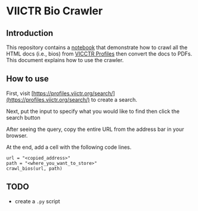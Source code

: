 # VIICTR Bio Crawler

## Introduction

This repository contains a [notebook](./crawl_bios.ipynb) that demonstrate how to crawl all the HTML docs (i.e., bios) from [VICCTR Profiles](https://profiles.viictr.org/) then convert the docs to PDFs. This document explains how to use the crawler.

## How to use

First, visit [https://profiles.viictr.org/search/](https://profiles.viictr.org/search/) to create a search.

Next, put the input to specify what you would like to find then click the search button

After seeing the query, copy the entire URL from the address bar in your browser. 

At the end, add a cell with the following code lines.

```
url = "<copied_address>"
path = "<where_you_want_to_store>"
crawl_bios(url, path)
```

## TODO 

- create a `.py` script